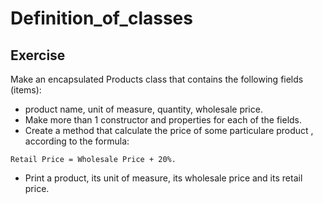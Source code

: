 # Definition_of_classes

## Exercise
Make an encapsulated Products class that contains the following fields (items): 

- product name, unit of measure, quantity, wholesale price.
- Make more than 1 constructor and properties for each of the fields.
- Create a method that calculate the price of some particulare product , according to the formula:

`Retail Price = Wholesale Price + 20%.`

- Print a product, its unit of measure, its wholesale price and its retail price.